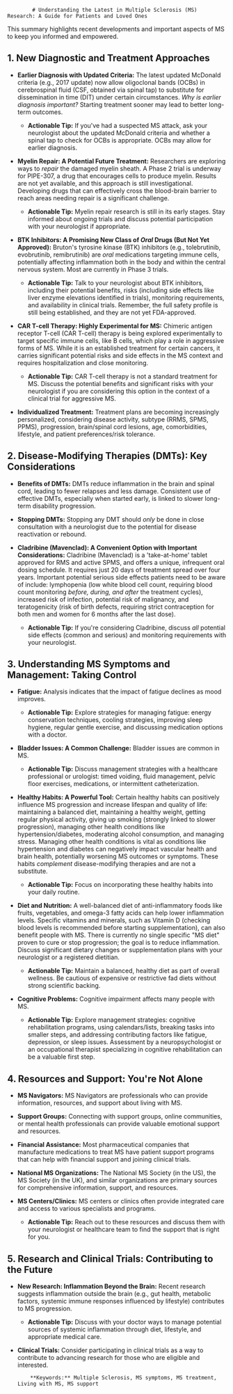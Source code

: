 
            # Understanding the Latest in Multiple Sclerosis (MS) Research: A Guide for Patients and Loved Ones

This summary highlights recent developments and important aspects of MS to keep you informed and empowered.

## 1. New Diagnostic and Treatment Approaches

*   **Earlier Diagnosis with Updated Criteria:** The latest updated McDonald criteria (e.g., 2017 update) now allow oligoclonal bands (OCBs) in cerebrospinal fluid (CSF, obtained via spinal tap) to substitute for dissemination in time (DIT) under certain circumstances. *Why is earlier diagnosis important?* Starting treatment sooner may lead to better long-term outcomes.

    *   **Actionable Tip:** If you've had a suspected MS attack, ask your neurologist about the updated McDonald criteria and whether a spinal tap to check for OCBs is appropriate. OCBs may allow for earlier diagnosis.
*   **Myelin Repair: A Potential Future Treatment:** Researchers are exploring ways to *repair* the damaged myelin sheath. A Phase 2 trial is underway for PIPE-307, a drug that encourages cells to produce myelin. Results are not yet available, and this approach is still investigational. Developing drugs that can effectively cross the blood-brain barrier to reach areas needing repair is a significant challenge.

    *   **Actionable Tip:** Myelin repair research is still in its early stages. Stay informed about ongoing trials and discuss potential participation with your neurologist if appropriate.
*   **BTK Inhibitors: A Promising New Class of *Oral* Drugs (But Not Yet Approved):** Bruton's tyrosine kinase (BTK) inhibitors (e.g., tolebrutinib, evobrutinib, remibrutinib) are *oral* medications targeting immune cells, potentially affecting inflammation both in the body and within the central nervous system. Most are currently in Phase 3 trials.

    *   **Actionable Tip:** Talk to your neurologist about BTK inhibitors, including their potential benefits, risks (including side effects like liver enzyme elevations identified in trials), monitoring requirements, and availability in clinical trials. Remember, the full safety profile is still being established, and they are not yet FDA-approved.
*   **CAR T-cell Therapy: Highly Experimental for MS:** Chimeric antigen receptor T-cell (CAR T-cell) therapy is being explored experimentally to target specific immune cells, like B cells, which play a role in aggressive forms of MS. While it is an established treatment for certain cancers, it carries significant potential risks and side effects in the MS context and requires hospitalization and close monitoring.

    *   **Actionable Tip:** CAR T-cell therapy is not a standard treatment for MS. Discuss the potential benefits and significant risks with your neurologist if you are considering this option in the context of a clinical trial for aggressive MS.
*   **Individualized Treatment:** Treatment plans are becoming increasingly personalized, considering disease activity, subtype (RRMS, SPMS, PPMS), progression, brain/spinal cord lesions, age, comorbidities, lifestyle, and patient preferences/risk tolerance.

## 2. Disease-Modifying Therapies (DMTs): Key Considerations

*   **Benefits of DMTs:** DMTs reduce inflammation in the brain and spinal cord, leading to fewer relapses and less damage. Consistent use of effective DMTs, especially when started early, is linked to slower long-term disability progression.
*   **Stopping DMTs:** Stopping any DMT should *only* be done in close consultation with a neurologist due to the potential for disease reactivation or rebound.
*   **Cladribine (Mavenclad): A Convenient Option with Important Considerations:** Cladribine (Mavenclad) is a 'take-at-home' tablet approved for RMS and active SPMS, and offers a unique, infrequent oral dosing schedule. It requires just 20 days of treatment spread over four years. Important potential serious side effects patients need to be aware of include: lymphopenia (low white blood cell count, requiring blood count monitoring *before, during, and after* the treatment cycles), increased risk of infection, potential risk of malignancy, and teratogenicity (risk of birth defects, requiring strict contraception for both men and women for 6 months after the last dose).

    *   **Actionable Tip:** If you're considering Cladribine, discuss *all* potential side effects (common and serious) and monitoring requirements with your neurologist.

## 3. Understanding MS Symptoms and Management: Taking Control

*   **Fatigue:** Analysis indicates that the impact of fatigue declines as mood improves.

    *   **Actionable Tip:** Explore strategies for managing fatigue: energy conservation techniques, cooling strategies, improving sleep hygiene, regular gentle exercise, and discussing medication options with a doctor.
*   **Bladder Issues: A Common Challenge:** Bladder issues are common in MS.

    *   **Actionable Tip:** Discuss management strategies with a healthcare professional or urologist: timed voiding, fluid management, pelvic floor exercises, medications, or intermittent catheterization.
*   **Healthy Habits: A Powerful Tool:** Certain healthy habits can positively influence MS progression and increase lifespan and quality of life: maintaining a balanced diet, maintaining a healthy weight, getting regular physical activity, giving up smoking (strongly linked to slower progression), managing other health conditions like hypertension/diabetes, moderating alcohol consumption, and managing stress. Managing other health conditions is vital as conditions like hypertension and diabetes can negatively impact vascular health and brain health, potentially worsening MS outcomes or symptoms. These habits *complement* disease-modifying therapies and are not a substitute.

    *   **Actionable Tip:** Focus on incorporating these healthy habits into your daily routine.
*   **Diet and Nutrition:** A well-balanced diet of anti-inflammatory foods like fruits, vegetables, and omega-3 fatty acids can help lower inflammation levels. Specific vitamins and minerals, such as Vitamin D (checking blood levels is recommended before starting supplementation), can also benefit people with MS. There is currently no single specific "MS diet" proven to cure or stop progression; the goal is to reduce inflammation. Discuss significant dietary changes or supplementation plans with your neurologist or a registered dietitian.

    *   **Actionable Tip:** Maintain a balanced, healthy diet as part of overall wellness. Be cautious of expensive or restrictive fad diets without strong scientific backing.
*   **Cognitive Problems:** Cognitive impairment affects many people with MS.

    *   **Actionable Tip:** Explore management strategies: cognitive rehabilitation programs, using calendars/lists, breaking tasks into smaller steps, and addressing contributing factors like fatigue, depression, or sleep issues. Assessment by a neuropsychologist or an occupational therapist specializing in cognitive rehabilitation can be a valuable first step.

## 4. Resources and Support: You're Not Alone

*   **MS Navigators:** MS Navigators are professionals who can provide information, resources, and support about living with MS.
*   **Support Groups:** Connecting with support groups, online communities, or mental health professionals can provide valuable emotional support and resources.
*   **Financial Assistance:** Most pharmaceutical companies that manufacture medications to treat MS have patient support programs that can help with financial support and joining clinical trials.
*   **National MS Organizations:** The National MS Society (in the US), the MS Society (in the UK), and similar organizations are primary sources for comprehensive information, support, and resources.
*   **MS Centers/Clinics:** MS centers or clinics often provide integrated care and access to various specialists and programs.

    *   **Actionable Tip:** Reach out to these resources and discuss them with your neurologist or healthcare team to find the support that is right for you.

## 5. Research and Clinical Trials: Contributing to the Future

*   **New Research: Inflammation Beyond the Brain:** Recent research suggests inflammation outside the brain (e.g., gut health, metabolic factors, systemic immune responses influenced by lifestyle) contributes to MS progression.

    *   **Actionable Tip:** Discuss with your doctor ways to manage potential sources of systemic inflammation through diet, lifestyle, and appropriate medical care.
*   **Clinical Trials:** Consider participating in clinical trials as a way to contribute to advancing research for those who are eligible and interested.

            **Keywords:** Multiple Sclerosis, MS symptoms, MS treatment, Living with MS, MS support
            